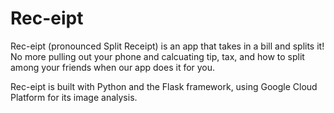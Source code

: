 # Rec-eipt

Rec-eipt (pronounced Split Receipt) is an app that takes in a bill and splits it! No more pulling out your phone and calcuating tip, tax, and how to split among your friends when our app does it for you.

Rec-eipt is built with Python and the Flask framework, using Google Cloud Platform for its image analysis.
